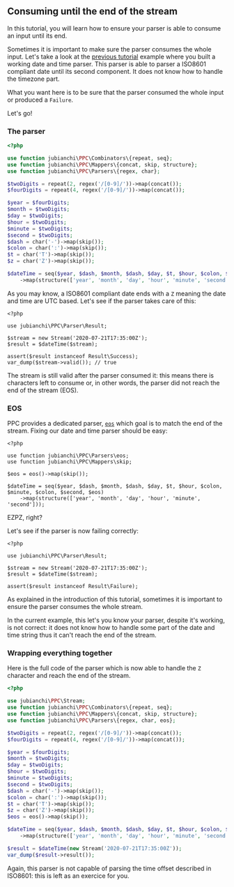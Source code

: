 ## Consuming until the end of the stream

In this tutorial, you will learn how to ensure your parser is able to consume an input until its end.

Sometimes it is important to make sure the parser consumes the whole input. Let's take a look at the 
[previous tutorial](/tutorials/your-first-parser.md) example where you built a working date and time parser. This parser 
is able to parser a ISO8601 compliant date until its second component. It does not know how to handle the timezone part.

What you want here is to be sure that the parser consumed the whole input or produced a `Failure`.   

Let's go!

### The parser

```php
<?php

use function jubianchi\PPC\Combinators\{repeat, seq};
use function jubianchi\PPC\Mappers\{concat, skip, structure};
use function jubianchi\PPC\Parsers\{regex, char};

$twoDigits = repeat(2, regex('/[0-9]/'))->map(concat());
$fourDigits = repeat(4, regex('/[0-9]/'))->map(concat());

$year = $fourDigits;
$month = $twoDigits;
$day = $twoDigits;
$hour = $twoDigits;
$minute = $twoDigits;
$second = $twoDigits;
$dash = char('-')->map(skip());
$colon = char(':')->map(skip());
$t = char('T')->map(skip());
$z = char('Z')->map(skip());

$dateTime = seq($year, $dash, $month, $dash, $day, $t, $hour, $colon, $minute, $colon, $second)
    ->map(structure(['year', 'month', 'day', 'hour', 'minute', 'second']));
```

As you may know, a ISO8601 compliant date ends with a `Z` meaning the date and time are UTC based. Let's see if the 
parser takes care of this:

```phps
<?php

use jubianchi\PPC\Parser\Result;

$stream = new Stream('2020-07-21T17:35:00Z');
$result = $dateTime($stream);

assert($result instanceof Result\Success);
var_dump($stream->valid()); // true
```

The stream is still valid after the parser consumed it: this means there is characters left to consume or, in other 
words, the parser did not reach the end of the stream (EOS). 

### EOS

PPC provides a dedicated parser, [`eos`](/reference.md#eos) which goal is to match the end of the stream. Fixing our date and time parser should be 
easy:

```phps
<?php

use function jubianchi\PPC\Parsers\eos;
use function jubianchi\PPC\Mappers\skip;

$eos = eos()->map(skip());

$dateTime = seq($year, $dash, $month, $dash, $day, $t, $hour, $colon, $minute, $colon, $second, $eos)
    ->map(structure(['year', 'month', 'day', 'hour', 'minute', 'second']));
```

EZPZ, right?

Let's see if the parser is now failing correctly:

```phps
<?php

use jubianchi\PPC\Parser\Result;

$stream = new Stream('2020-07-21T17:35:00Z');
$result = $dateTime($stream);

assert($result instanceof Result\Failure);
```

As explained in the introduction of this tutorial, sometimes it is important to ensure the parser consumes the whole 
stream.

In the current example, this let's you know your parser, despite it's working, is not correct: it does not know how to 
handle some part of the date and time string thus it can't reach the end of the stream.

### Wrapping everything together

Here is the full code of the parser which is now able to handle the `Z` character and reach the end of the stream.

```php
<?php

use jubianchi\PPC\Stream;
use function jubianchi\PPC\Combinators\{repeat, seq};
use function jubianchi\PPC\Mappers\{concat, skip, structure};
use function jubianchi\PPC\Parsers\{regex, char, eos};

$twoDigits = repeat(2, regex('/[0-9]/'))->map(concat());
$fourDigits = repeat(4, regex('/[0-9]/'))->map(concat());

$year = $fourDigits;
$month = $twoDigits;
$day = $twoDigits;
$hour = $twoDigits;
$minute = $twoDigits;
$second = $twoDigits;
$dash = char('-')->map(skip());
$colon = char(':')->map(skip());
$t = char('T')->map(skip());
$z = char('Z')->map(skip());
$eos = eos()->map(skip());

$dateTime = seq($year, $dash, $month, $dash, $day, $t, $hour, $colon, $minute, $colon, $second, $z, $eos)
    ->map(structure(['year', 'month', 'day', 'hour', 'minute', 'second']));

$result = $dateTime(new Stream('2020-07-21T17:35:00Z'));
var_dump($result->result());
```

Again, this parser is not capable of parsing the time offset described in ISO8601: this is left as an exercice for you.
